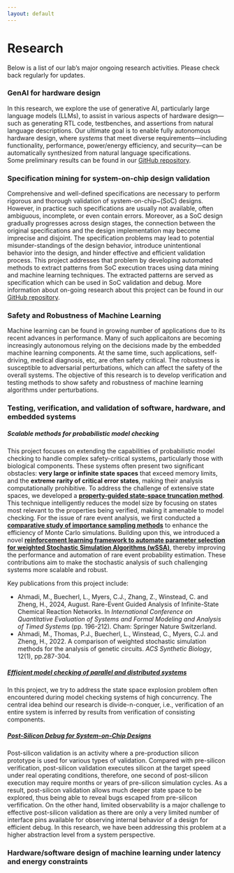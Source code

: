 ```yaml
---
layout: default
---
```

# Research
Below is a list of our lab’s major ongoing research activities. Please check back regularly for updates.

### GenAI for hardware design
In this research, we explore the use of generative AI, particularly large language models (LLMs), to assist in various aspects of hardware design—such as generating RTL code, testbenches, and assertions from natural language descriptions. Our ultimate goal is to enable fully autonomous hardware design, where <em>systems</em> that meet diverse requirements—including functionality, performance, power/energy efficiency, and security—can be automatically synthesized from natural language specifications.  
Some preliminary results can be found in our [GitHub repository](https://github.com/bnadimi/GenAI-for-hardware-design).

### Specification mining for system-on-chip design validation
Comprehensive and well-defined specifications are necessary to perform rigorous and thorough validation of system-on-chip~(SoC) designs. However, in practice such specifications are usually not available, often ambiguous, incomplete, or even contain errors. Moreover, as a SoC design gradually progresses across design stages, the connection between the original specifications and the design implementation may become imprecise and disjoint. The specification problems may lead to potential misunder-standings of the design behavior, introduce unintentional behavior into the design, and hinder effective and efficient validation process. This project addresses that problem by developing automated methods to extract patterns from SoC execution traces using data mining and machine learning techniques. The extracted patterns are served as specification which can be used in SoC validation and debug.
More information about on-going research about this project can be found in our [GitHub repository](https://github.com/sees-usf/Spec-mining-top).

### Safety and Robustness of Machine Learning
Machine learning can be found in growing number of applications due to its recent advances in performance. Many of such applicaitons are becoming increasingly autonomous relying on the decisions made by the embedded machine learning components. At the same time, such applications, self-driving, medical diagnosis, etc, are often safety critical. The robustness is susceptible to adversarial perturbations, which can affect the safety of the overall systems. The objective of this research is to develop verification and testing methods to show safety and robustness of machine learning algorithms under perturbations.

### Testing, verification, and validation of software, hardware, and embedded systems
##### Scalable methods for probabilistic model checking
This project focuses on extending the capabilities of probabilistic model checking to handle complex safety-critical systems, particularly those with biological components. These systems often present two significant obstacles: **very large or infinite state spaces** that exceed memory limits, and the **extreme rarity of critical error states**, making their analysis computationally prohibitive. To address the challenge of extensive state spaces, we developed a **[property-guided state-space truncation method](https://github.com/fluentverification/bmc_counterexample)**. This technique intelligently reduces the model size by focusing on states most relevant to the properties being verified, making it amenable to model checking. For the issue of rare event analysis, we first conducted a **[comparative study of importance sampling methods](https://github.com/fluentverification/weghted_SSA)** to enhance the efficiency of Monte Carlo simulations. Building upon this, we introduced a novel **[reinforcement learning framework to automate parameter selection for weighted Stochastic Simulation Algorithms (wSSA)](https://github.com/moahmadi26/rlwssa)**, thereby improving the performance and automation of rare event probability estimation. These contributions aim to make the stochastic analysis of such challenging systems more scalable and robust.

Key publications from this project include:
* Ahmadi, M.,  Buecherl, L., Myers, C.J., Zhang, Z., Winstead, C. and Zheng, H., 2024, August. Rare-Event Guided Analysis of Infinite-State Chemical Reaction Networks. In *International Conference on Quantitative Evaluation of Systems and Formal Modeling and Analysis of Timed Systems* (pp. 196-212). Cham: Springer Nature Switzerland.
* Ahmadi, M., Thomas, P.J., Buecherl, L., Winstead, C., Myers, C.J. and Zheng, H., 2022. A comparison of weighted stochastic simulation methods for the analysis of genetic circuits. *ACS Synthetic Biology*, 12(1), pp.287-304.

##### [Efficient model checking of parallel and distributed systems](https://github.com/sees-usf/MCCS)
In this project, we try to address the state space explosion problem often encountered during model checking systems of high concurrency. The central idea behind our research is divide-n-conquer, i.e., verification of an entire system is inferred by results from verification of consisting components.

##### [Post-Silicon Debug for System-on-Chip Designs](https://github.com/sees-usf/SoC-Validation)
Post-silicon validation is an activity where a pre-production silicon prototype is used for various types of validation. Compared with pre-silicon verification, post-silicon validation executes silicon at the target speed under real operating conditions, therefore, one second of post-silicon execution may require months or years of pre-silicon simulation cycles. As a result, post-silicon validation allows much deeper state space to be explored, thus being able to reveal bugs escaped from pre-silicon verfification. On the other hand, limited observability is a major challenge to effective post-silicon validation as there are only a very limited number of interface pins available for observing internal behavior of a design for efficient debug. In this research, we have been addressing this problem at a higher abstraction level from a system perspective.

### Hardware/software design of machine learning under latency and energy constraints
